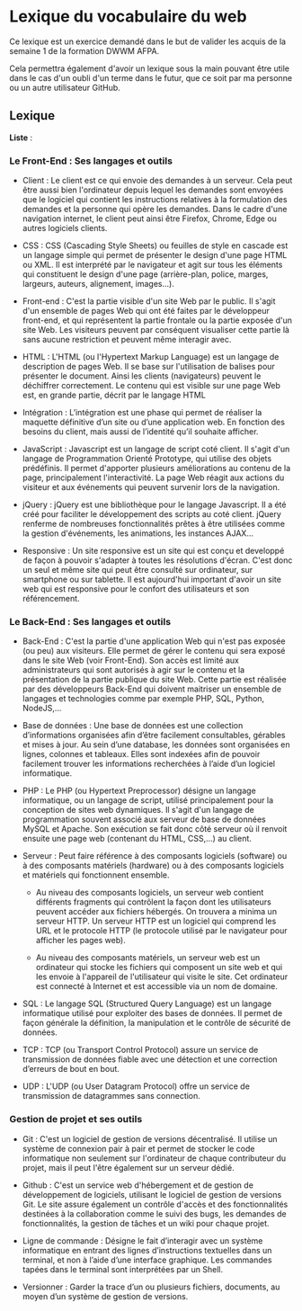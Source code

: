 # Lexique du vocabulaire du web

Ce lexique est un exercice demandé dans le but de valider les acquis de la semaine 1 de la formation DWWM AFPA.

Cela permettra également d'avoir un lexique sous la main pouvant être utile dans le cas d'un oubli d'un terme dans le futur, 
que ce soit par ma personne ou un autre utilisateur GitHub.

## Lexique

**Liste** :

### Le Front-End : Ses langages et outils

- Client : Le client est ce qui envoie des demandes à un serveur. Cela peut être aussi bien l'ordinateur depuis lequel les demandes sont envoyées 
que le logiciel qui contient les instructions relatives à la formulation des demandes et la personne qui opère les demandes. Dans le cadre d'une navigation internet, 
le client peut ainsi être Firefox, Chrome, Edge ou autres logiciels clients.

- CSS : CSS (Cascading Style Sheets) ou feuilles de style en cascade est un langage simple qui permet de présenter le design d'une page HTML ou XML. 
Il est interprété par le navigateur et agit sur tous les éléments qui constituent le design d'une page (arrière-plan, police, marges, largeurs, auteurs, alignement, images...).

- Front-end : C'est la partie visible d'un site Web par le public. Il s'agit d'un ensemble de pages Web qui ont été faites par le développeur front-end, 
et qui représentent la partie frontale ou la partie exposée d'un site Web. 
Les visiteurs peuvent par conséquent visualiser cette partie là sans aucune restriction et peuvent même interagir avec.

- HTML : L'HTML (ou l'Hypertext Markup Language) est un langage de description de pages Web. Il se base sur l'utilisation de balises pour présenter le document. 
Ainsi les clients (navigateurs) peuvent le déchiffrer correctement. Le contenu qui est visible sur une page Web est, en grande partie, décrit par le langage HTML

- Intégration : L’intégration est une phase qui permet de réaliser la maquette définitive d’un site ou d’une application web. En fonction des besoins du client, mais aussi de l’identité qu’il souhaite afficher.

- JavaScript : Javascript est un langage de script coté client. Il s'agit d'un langage de Programmation Orienté Prototype, qui utilise des objets prédéfinis.
Il permet d'apporter plusieurs améliorations au contenu de la page, principalement l'interactivité. 
La page Web réagit aux actions du visiteur et aux événements qui peuvent survenir lors de la navigation.

- jQuery : jQuery est une bibliothèque pour le langage Javascript. Il a été créé pour faciliter le développement des scripts au coté client.
jQuery renferme de nombreuses fonctionnalités prêtes à être utilisées comme la gestion d'événements, les animations, les instances AJAX...

- Responsive : Un site responsive est un site qui est conçu et developpé de façon à pouvoir s'adapter à toutes les résolutions d'écran.
C'est donc un seul et même site qui peut être consulté sur ordinateur, sur smartphone ou sur tablette. 
Il est aujourd'hui important d'avoir un site web qui est responsive pour le confort des utilisateurs et son référencement.

### Le Back-End : Ses langages et outils

- Back-End : C'est la partie d'une application Web qui n'est pas exposée (ou peu) aux visiteurs.
Elle permet de gérer le contenu qui sera exposé dans le site Web (voir Front-End).
Son accès est limité aux administrateurs qui sont autorisés à agir sur le contenu et la présentation de la partie publique du site Web.
Cette partie est réalisée par des développeurs Back-End qui doivent maitriser un ensemble de langages et technologies comme par exemple PHP, SQL, Python, NodeJS,...

- Base de données : Une base de données est une collection d’informations organisées afin d’être facilement consultables, gérables et mises à jour.
Au sein d’une database, les données sont organisées en lignes, colonnes et tableaux. 
Elles sont indexées afin de pouvoir facilement trouver les informations recherchées à l’aide d’un logiciel informatique. 

- PHP : Le PHP (ou Hypertext Preprocessor) désigne un langage informatique, ou un langage de script, utilisé principalement pour la conception de sites web dynamiques. 
Il s'agit d'un langage de programmation souvent associé aux serveur de base de données MySQL et Apache. Son exécution se fait donc côté serveur où il renvoit ensuite une page web (contenant du HTML, CSS,...) au client.

- Serveur : Peut faire référence à des composants logiciels (software) ou à des composants matériels (hardware) 
ou à des composants logiciels et matériels qui fonctionnent ensemble.

	- Au niveau des composants logiciels, un serveur web contient différents fragments qui contrôlent la façon dont les utilisateurs 
peuvent accéder aux fichiers hébergés. On trouvera a minima un serveur HTTP. Un serveur HTTP est un logiciel qui comprend 
les URL et le protocole HTTP (le protocole utilisé par le navigateur pour afficher les pages web).

	- Au niveau des composants matériels, un serveur web est un ordinateur qui stocke les fichiers qui composent un site web et qui les envoie à l'appareil de l'utilisateur qui visite le site. 
Cet ordinateur est connecté à Internet et est accessible via un nom de domaine.

- SQL : Le langage SQL (Structured Query Language) est un langage informatique utilisé pour exploiter des bases de données. Il permet de façon générale la définition, la manipulation et le contrôle de sécurité de données.

- TCP : TCP (ou Transport  Control  Protocol)  assure  un  service  de  transmission  de  données  fiable avec une détection et une correction d’erreurs de bout en bout.

- UDP : L'UDP (ou User  Datagram  Protocol)  offre  un  service  de  transmission  de  datagrammes sans connection. 

### Gestion de projet et ses outils

- Git : C'est un logiciel de gestion de versions décentralisé. Il utilise un système de connexion pair à pair et permet de stocker le code informatique non seulement sur l'ordinateur de chaque contributeur du projet, mais il peut l'être également sur un serveur dédié. 

- Github : C'est un service web d'hébergement et de gestion de développement de logiciels, utilisant le logiciel de gestion de versions Git. 
Le site assure également un contrôle d'accès et des fonctionnalités destinées à la collaboration comme le suivi des bugs, les demandes de fonctionnalités, la gestion de tâches et un wiki pour chaque projet.

- Ligne de commande : Désigne le fait d’interagir avec un système informatique en entrant des lignes d’instructions textuelles dans un terminal, et non à l’aide d’une interface graphique. Les commandes tapées dans le terminal sont interprétées par un Shell.

- Versionner : Garder la trace d’un ou plusieurs fichiers, documents, au moyen d’un système de gestion de versions. 
